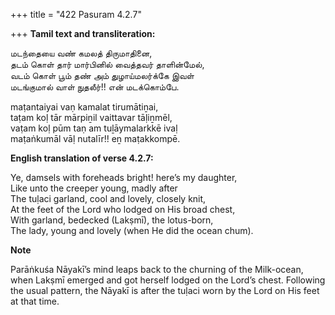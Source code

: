 +++
title = "422 Pasuram 4.2.7"

+++
**Tamil text and transliteration:**

மடந்தையை வண் கமலத் திருமாதினை,  
தடம் கொள் தார் மார்பினில் வைத்தவர் தாளின்மேல்,  
வடம் கொள் பூம் தண் அம் துழாய்மலர்க்கே இவள்  
மடங்குமால் வாள் நுதலீர்!! என் மடக்கொம்பே.

maṭantaiyai vaṇ kamalat tirumātiṉai,  
taṭam koḷ tār mārpiṉil vaittavar tāḷiṉmēl,  
vaṭam koḷ pūm taṇ am tuḻāymalarkkē ivaḷ  
maṭaṅkumāl vāḷ nutalīr!! eṉ maṭakkompē.

**English translation of verse 4.2.7:**

Ye, damsels with foreheads bright! here’s my daughter,  
Like unto the creeper young, madly after  
The tuḷaci garland, cool and lovely, closely knit,  
At the feet of the Lord who lodged on His broad chest,  
With garland, bedecked (Lakṣmī), the lotus-born,  
The lady, young and lovely (when He did the ocean chum).

**Note**

Parāṅkuśa Nāyakī’s mind leaps back to the churning of the Milk-ocean, when Lakṣmī emerged and got herself lodged on the Lord’s chest. Following the usual pattern, the Nāyakī is after the tuḷaci worn by the Lord on His feet at that time.


